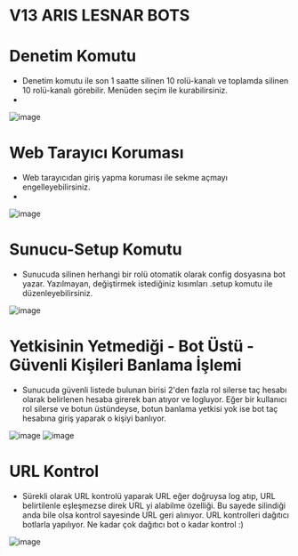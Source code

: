 # V13 ARIS LESNAR BOTS

# Denetim Komutu 
- Denetim komutu ile son 1 saatte silinen 10 rolü-kanalı ve toplamda silinen 10 rolü-kanalı görebilir. Menüden seçim ile kurabilirsiniz.
- 
![image](https://cdn.discordapp.com/attachments/920375852628316212/920644038338695168/unknown.png)
# Web Tarayıcı Koruması 
- Web tarayıcıdan giriş yapma koruması ile sekme açmayı engelleyebilirsiniz.
- 
![image](https://cdn.discordapp.com/attachments/920375852628316213/920644392811892736/unknown.png)
# Sunucu-Setup Komutu 
- Sunucuda silinen herhangi bir rolü otomatik olarak config dosyasına bot yazar. Yazılmayan, değiştirmek istediğiniz kısımları .setup komutu ile düzenleyebilirsiniz.

![image](https://cdn.discordapp.com/attachments/920375852628316212/920644645669699594/unknown.png)

# Yetkisinin Yetmediği - Bot Üstü - Güvenli Kişileri Banlama İşlemi 
- Sunucuda güvenli listede bulunan birisi 2'den fazla rol silerse taç hesabı olarak belirlenen hesaba girerek ban atıyor ve logluyor. Eğer bir kullanıcı rol silerse ve botun üstündeyse, botun banlama yetkisi yok ise bot taç hesabına giriş yaparak o kişiyi banlıyor.

![image](https://cdn.discordapp.com/attachments/846825573044846642/927492254552182794/Tacban.PNG)
![image](https://cdn.discordapp.com/attachments/846825573044846642/927492254074044416/Tacban2.PNG)

# URL Kontrol
- Sürekli olarak URL kontrolü yaparak URL eğer doğruysa log atıp, URL belirtilenle eşleşmezse direk URL yi alabilme özelliği. Bu sayede silindiği anda bile olsa kontrol sayesinde URL geri alınıyor. URL kontrolleri dağıtıcı botlarla yapılıyor. Ne kadar çok dağıtıcı bot o kadar kontrol :)

![image](https://cdn.discordapp.com/attachments/846825573044846642/927492254317289493/urlkontrol.PNG)
